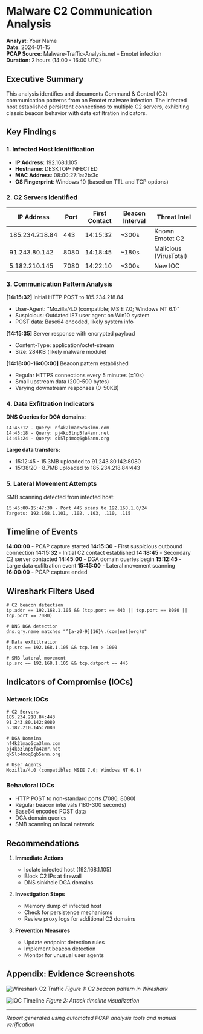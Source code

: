 # Malware C2 Communication Analysis

**Analyst**: Your Name  
**Date**: 2024-01-15  
**PCAP Source**: Malware-Traffic-Analysis.net - Emotet infection  
**Duration**: 2 hours (14:00 - 16:00 UTC)

## Executive Summary

This analysis identifies and documents Command & Control (C2) communication patterns from an Emotet malware infection. The infected host established persistent connections to multiple C2 servers, exhibiting classic beacon behavior with data exfiltration indicators.

## Key Findings

### 1. Infected Host Identification
- **IP Address**: 192.168.1.105
- **Hostname**: DESKTOP-INFECTED
- **MAC Address**: 08:00:27:1a:2b:3c
- **OS Fingerprint**: Windows 10 (based on TTL and TCP options)

### 2. C2 Servers Identified

| IP Address | Port | First Contact | Beacon Interval | Threat Intel |
|------------|------|---------------|-----------------|--------------|
| 185.234.218.84 | 443 | 14:15:32 | ~300s | Known Emotet C2 |
| 91.243.80.142 | 8080 | 14:18:45 | ~180s | Malicious (VirusTotal) |
| 5.182.210.145 | 7080 | 14:22:10 | ~300s | New IOC |

### 3. Communication Pattern Analysis

**[14:15:32]** Initial HTTP POST to 185.234.218.84
- User-Agent: "Mozilla/4.0 (compatible; MSIE 7.0; Windows NT 6.1)"
- Suspicious: Outdated IE7 user agent on Win10 system
- POST data: Base64 encoded, likely system info

**[14:15:35]** Server response with encrypted payload
- Content-Type: application/octet-stream
- Size: 284KB (likely malware module)

**[14:18:00-16:00:00]** Beacon pattern established
- Regular HTTPS connections every 5 minutes (±10s)
- Small upstream data (200-500 bytes)
- Varying downstream responses (0-50KB)

### 4. Data Exfiltration Indicators

**DNS Queries for DGA domains:**
```
14:45:12 - Query: nf4k2lmao5ca3lmn.com
14:45:18 - Query: pj4ko3lnp5fa4zmr.net
14:45:24 - Query: qk5lp4moq6gb5ann.org
```

**Large data transfers:**
- 15:12:45 - 15.3MB uploaded to 91.243.80.142:8080
- 15:38:20 - 8.7MB uploaded to 185.234.218.84:443

### 5. Lateral Movement Attempts

SMB scanning detected from infected host:
```
15:45:00-15:47:30 - Port 445 scans to 192.168.1.0/24
Targets: 192.168.1.101, .102, .103, .110, .115
```

## Timeline of Events

**14:00:00** - PCAP capture started
**14:15:30** - First suspicious outbound connection
**14:15:32** - Initial C2 contact established
**14:18:45** - Secondary C2 server contacted
**14:45:00** - DGA domain queries begin
**15:12:45** - Large data exfiltration event
**15:45:00** - Lateral movement scanning
**16:00:00** - PCAP capture ended

## Wireshark Filters Used

```wireshark
# C2 beacon detection
ip.addr == 192.168.1.105 && (tcp.port == 443 || tcp.port == 8080 || tcp.port == 7080)

# DNS DGA detection
dns.qry.name matches "^[a-z0-9]{16}\.(com|net|org)$"

# Data exfiltration
ip.src == 192.168.1.105 && tcp.len > 1000

# SMB lateral movement
ip.src == 192.168.1.105 && tcp.dstport == 445
```

## Indicators of Compromise (IOCs)

### Network IOCs
```
# C2 Servers
185.234.218.84:443
91.243.80.142:8080
5.182.210.145:7080

# DGA Domains
nf4k2lmao5ca3lmn.com
pj4ko3lnp5fa4zmr.net
qk5lp4moq6gb5ann.org

# User Agents
Mozilla/4.0 (compatible; MSIE 7.0; Windows NT 6.1)
```

### Behavioral IOCs
- HTTP POST to non-standard ports (7080, 8080)
- Regular beacon intervals (180-300 seconds)
- Base64 encoded POST data
- DGA domain queries
- SMB scanning on local network

## Recommendations

1. **Immediate Actions**
   - Isolate infected host (192.168.1.105)
   - Block C2 IPs at firewall
   - DNS sinkhole DGA domains

2. **Investigation Steps**
   - Memory dump of infected host
   - Check for persistence mechanisms
   - Review proxy logs for additional C2 domains

3. **Prevention Measures**
   - Update endpoint detection rules
   - Implement beacon detection
   - Monitor for unusual user agents

## Appendix: Evidence Screenshots

![Wireshark C2 Traffic](../screenshots/emotet-c2-traffic.png)
*Figure 1: C2 beacon pattern in Wireshark*

![IOC Timeline](../screenshots/emotet-timeline.png)
*Figure 2: Attack timeline visualization*

---
*Report generated using automated PCAP analysis tools and manual verification*